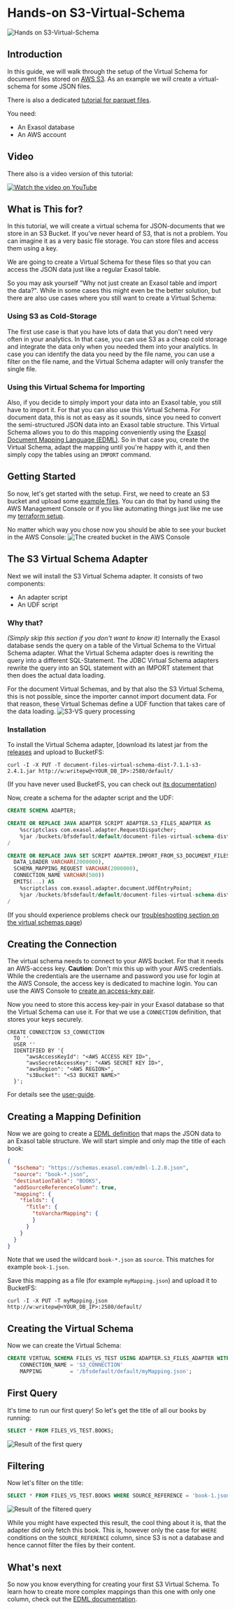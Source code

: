 # Hands-on S3-Virtual-Schema

![Hands on S3-Virtual-Schema](./title.png)

## Introduction

In this guide, we will walk through the setup of the Virtual Schema for document files stored on [AWS S3](https://aws.amazon.com/s3/). As an example we will create a virtual-schema for some JSON files.

There is also a dedicated [tutorial for parquet files](./hands_on_parquet.md).

You need:

* An Exasol database
* An AWS account

## Video

There also is a video version of this tutorial:

[![Watch the video on YouTube](video.png)](https://www.youtube.com/watch?v=eP3MuGw0Yx8)

## What is This for?

In this tutorial, we will create a virtual schema for JSON-documents that we store in an S3 Bucket. If you've never heard of S3, that is not a problem. You can imagine it as a very basic file storage. You can store files and access them using a key.

We are going to create a Virtual Schema for these files so that you can access the JSON data just like a regular Exasol table.

So you may ask yourself "Why not just create an Exasol table and import the data?". While in some cases this might even be the better solution, but there are also use cases where you still want to create a Virtual Schema:

### Using S3 as Cold-Storage

The first use case is that you have lots of data that you don't need very often in your analytics. In that case, you can use S3 as a cheap cold storage and integrate the data only when you needed them into your analytics. In case you can identify the data you need by the file name, you can use a filter on the file name, and the Virtual Schema adapter will only transfer the single file.

### Using this Virtual Schema for Importing

Also, if you decide to simply import your data into an Exasol table, you still have to import it. For that you can also use this Virtual Schema. For document data, this is not as easy as it sounds, since you need to convert the semi-structured JSON data into an Exasol table structure. This Virtual Schema allows you to do this mapping conveniently using the [Exasol Document Mapping Language (EDML)][edml-guide]. So in that case you, create the Virtual Schema, adapt the mapping until you're happy with it, and then simply copy the tables using an `IMPORT` command.

## Getting Started

So now, let's get started with the setup. First, we need to create an S3 bucket and upload some [example files](./books). You can do that by hand using the AWS Management Console or if you like automating things just like me use my [terraform setup](terraform_setup.md).

No matter which way you chose now you should be able to see your bucket in the AWS Console:
![The created bucket in the AWS Console](awsBucket.png)

## The S3 Virtual Schema Adapter

Next we will install the S3 Virtual Schema adapter. It consists of two components:

* An adapter script
* An UDF script

### Why that?

*(Simply skip this section if you don't want to know it)*
Internally the Exasol database sends the query on a table of the Virtual Schema to the Virtual Schema adapter. What the Virtual Schema adapter does is rewriting the query into a different SQL-Statement. The JDBC Virtual Schema adapters rewrite the query into an SQL statement with an IMPORT statement that then does the actual data loading.

For the document Virtual Schemas, and by that also the S3 Virtual Schema, this is not possible, since the importer cannot import document data. For that reason, these Virtual Schemas define a UDF function that takes care of the data loading.
![S3-VS query processing](./s3VirtualSchemaUdfCall.png)

### Installation

To install the Virtual Schema adapter, [download its latest jar from the [releases](https://github.com/exasol/s3-document-files-virtual-schema/releases) and upload to BucketFS:

``` shell script
curl -I -X PUT -T document-files-virtual-schema-dist-7.1.1-s3-2.4.1.jar http://w:writepw@<YOUR_DB_IP>:2580/default/
```

(If you have never used BucketFS, you can check out [its documentation](https://docs.exasol.com/database_concepts/bucketfs/bucketfs.htm))

Now, create a schema for the adapter script and the UDF:

```sql
CREATE SCHEMA ADAPTER;

CREATE OR REPLACE JAVA ADAPTER SCRIPT ADAPTER.S3_FILES_ADAPTER AS
    %scriptclass com.exasol.adapter.RequestDispatcher;
    %jar /buckets/bfsdefault/default/document-files-virtual-schema-dist-7.1.1-s3-2.4.1.jar;
/

CREATE OR REPLACE JAVA SET SCRIPT ADAPTER.IMPORT_FROM_S3_DOCUMENT_FILES(
  DATA_LOADER VARCHAR(2000000),
  SCHEMA_MAPPING_REQUEST VARCHAR(2000000),
  CONNECTION_NAME VARCHAR(500))
  EMITS(...) AS
    %scriptclass com.exasol.adapter.document.UdfEntryPoint;
    %jar /buckets/bfsdefault/default/document-files-virtual-schema-dist-7.1.1-s3-2.4.1.jar;
/
```

(If you should experience problems check our [troubleshooting section on the virtual schemas page](https://docs.exasol.com/database_concepts/virtual_schema/user_guide.htm))

## Creating the Connection

The virtual schema needs to connect to your AWS bucket. For that it needs an AWS-access key.
**Caution**: Don't mix this up with your AWS credentials. While the credentials are the username and password you use for login at the AWS Console, the access key is dedicated to machine login. You can use the AWS Console to [create an access-key pair](https://docs.aws.amazon.com/IAM/latest/UserGuide/id_credentials_access-keys.html#Using_CreateAccessKey).

Now you need to store this access key-pair in your Exasol database so that the Virtual Schema can use it. For that we use a `CONNECTION` definition, that stores your keys securely.

  ```
CREATE CONNECTION S3_CONNECTION
    TO ''
    USER ''
    IDENTIFIED BY '{
        "awsAccessKeyId": "<AWS ACCESS KEY ID>", 
        "awsSecretAccessKey": "<AWS SECRET KEY ID>", 
        "awsRegion": "<AWS REGION>", 
        "s3Bucket": "<S3 BUCKET NAME>" 
    }';
```

For details see the [user-guide](../user_guide/user_guide.md#creating-a-connection).

## Creating a Mapping Definition

Now we are going to create a [EDML definition][edml-guide] that maps the JSON data to an Exasol table structure. We will start simple and only map the title of each book:

```json
{
  "$schema": "https://schemas.exasol.com/edml-1.2.0.json",
  "source": "book-*.json",
  "destinationTable": "BOOKS",
  "addSourceReferenceColumn": true,
  "mapping": {
    "fields": {
      "Title": {
        "toVarcharMapping": {
        }
      }
    }
  }
}
``` 

Note that we used the wildcard `book-*.json` as `source`. This matches for example `book-1.json`.

Save this mapping as a file (for example `myMapping.json`) and upload it to BucketFS:

``` shell script
curl -I -X PUT -T myMapping.json http://w:writepw@<YOUR_DB_IP>:2580/default/
```

## Creating the Virtual Schema

Now we can create the Virtual Schema:

```sql
CREATE VIRTUAL SCHEMA FILES_VS_TEST USING ADAPTER.S3_FILES_ADAPTER WITH
    CONNECTION_NAME = 'S3_CONNECTION'
    MAPPING         = '/bfsdefault/default/myMapping.json';
```

## First Query

It's time to run our first query!
So let's get the title of all our books by running:

```sql
SELECT * FROM FILES_VS_TEST.BOOKS;
```

![Result of the first query](./result1.png)

## Filtering

Now let's filter on the title:

```sql
SELECT * FROM FILES_VS_TEST.BOOKS WHERE SOURCE_REFERENCE = 'book-1.json';
```

![Result of the filtered query](./result2.png)

While you might have expected this result, the cool thing about it is, that the adapter did only fetch this book. This is, however only the case for `WHERE` conditions on the `SOURCE_REFERENCE` column, since S3 is not a database and hence cannot filter the files by their content.

## What's next

So now you know everything for creating your first S3 Virtual Schema. To learn how to create more complex mappings than this one with only one column, check out the [EDML documentation][edml-guide].


[edml-guide]: https://github.com/exasol/virtual-schema-common-document/blob/main/doc/user_guide/edml_user_guide.md
